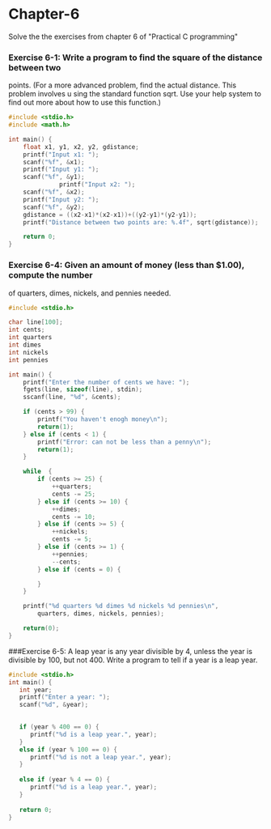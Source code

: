 # Chapter-6
Solve the the exercises from chapter 6 of "Practical C programming" 

### Exercise 6-1: Write a program to find the square of the distance between two
points. (For a more advanced problem, find the actual distance. This problem
involves u sing the standard function sqrt. Use your help system to find out more
about how to use this function.)

```c
#include <stdio.h>
#include <math.h>

int main() {
	float x1, y1, x2, y2, gdistance;
	printf("Input x1: ");
	scanf("%f", &x1);
	printf("Input y1: ");
	scanf("%f", &y1);
              printf("Input x2: ");
	scanf("%f", &x2);
	printf("Input y2: ");
	scanf("%f", &y2);
	gdistance = ((x2-x1)*(x2-x1))+((y2-y1)*(y2-y1));
	printf("Distance between two points are: %.4f", sqrt(gdistance));

	return 0;
}
```
### Exercise 6-4: Given an amount of money (less than $1.00), compute the number
of quarters, dimes, nickels, and pennies needed.


```c
#include <stdio.h>

char line[100];             
int cents;                  
int quarters         
int dimes            
int nickels        
int pennies          

int main() {
	printf("Enter the number of cents we have: ");
	fgets(line, sizeof(line), stdin);
	sscanf(line, "%d", &cents);

	if (cents > 99) {
		printf("You haven't enogh money\n");
		return(1);
	} else if (cents < 1) {
		printf("Error: can not be less than a penny\n");
		return(1);
	}

	while  {
		if (cents >= 25) {
			++quarters;
			cents -= 25;
		} else if (cents >= 10) {
			++dimes;
			cents -= 10;
		} else if (cents >= 5) {
			++nickels;
			cents -= 5;
		} else if (cents >= 1) {
			++pennies;
			--cents;
		} else if (cents = 0) {

		}
	}

	printf("%d quarters %d dimes %d nickels %d pennies\n",
		quarters, dimes, nickels, pennies);

	return(0);
}


```
###Exercise 6-5: A leap year is any year divisible by 4, unless the year is divisible by
100, but not 400. Write a program to tell if a year is a leap year.


```c
#include <stdio.h>
int main() {
   int year;
   printf("Enter a year: ");
   scanf("%d", &year);

  
   if (year % 400 == 0) {
      printf("%d is a leap year.", year);
   }
   else if (year % 100 == 0) {
      printf("%d is not a leap year.", year);
   }
   
   else if (year % 4 == 0) {
      printf("%d is a leap year.", year);
   }
  
   return 0;
}

```



